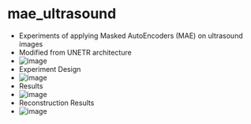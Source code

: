 # mae_ultrasound
- Experiments of applying Masked AutoEncoders (MAE) on ultrasound images
- Modified from UNETR architecture
- ![image](https://github.com/user-attachments/assets/0f4e4081-2335-44ff-b493-9db6af814ae1)
- Experiment Design
- ![image](https://github.com/user-attachments/assets/cbad15b4-39c6-43fb-855f-dd66745bff91)
- Results
- ![image](https://github.com/user-attachments/assets/9765fc7e-eea5-4be7-99e8-d882ce088791)
- Reconstruction Results
- ![image](https://github.com/user-attachments/assets/30d2058a-d948-4636-a3d1-041878188e0e)

